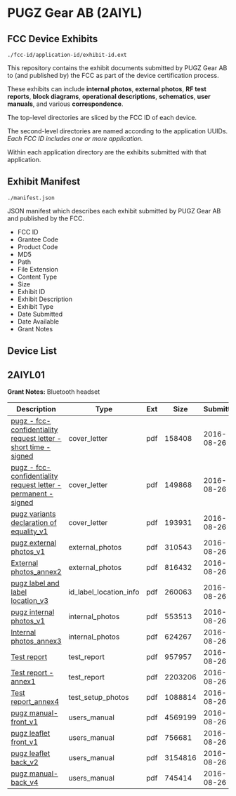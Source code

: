 # PUGZ Gear AB (2AIYL)
## FCC Device Exhibits

```
./fcc-id/application-id/exhibit-id.ext
```

This repository contains the exhibit documents submitted by PUGZ Gear AB to (and published by) the FCC as part of the device certification process.

These exhibits can include **internal photos**, **external photos**, **RF test reports**, **block diagrams**, **operational descriptions**, **schematics**, **user manuals**, and various **correspondence**.

The top-level directories are sliced by the FCC ID of each device.

The second-level directories are named according to the application UUIDs. *Each FCC ID includes one or more application.*

Within each application directory are the exhibits submitted with that application. 

## Exhibit Manifest

```
./manifest.json
```

JSON manifest which describes each exhibit submitted by PUGZ Gear AB and published by the FCC.

- FCC ID
- Grantee Code
- Product Code
- MD5
- Path
- File Extension
- Content Type
- Size
- Exhibit ID
- Exhibit Description
- Exhibit Type
- Date Submitted
- Date Available
- Grant Notes

## Device List
## 2AIYL01
**Grant Notes:** Bluetooth headset

| Description | Type | Ext | Size | Submitted | Available |
| ----------- | ---- | --- | ---- | --------- | --------- |
| [pugz - fcc- confidentiality request letter - short time - signed](2AIYL01/542426f8c91f17441f09673c0eac0f90/3113197.pdf) | cover_letter | pdf | 158408 | 2016-08-26 | 2016-08-26 |
| [pugz - fcc- confidentiality request letter - permanent - signed](2AIYL01/542426f8c91f17441f09673c0eac0f90/3113202.pdf) | cover_letter | pdf | 149868 | 2016-08-26 | 2016-08-26 |
| [pugz variants declaration of equality_v1](2AIYL01/542426f8c91f17441f09673c0eac0f90/3113208.pdf) | cover_letter | pdf | 193931 | 2016-08-26 | 2016-08-26 |
| [pugz external photos_v1](2AIYL01/542426f8c91f17441f09673c0eac0f90/3113201.pdf) | external_photos | pdf | 310543 | 2016-08-26 | 2016-08-30 |
| [External photos_annex2](2AIYL01/542426f8c91f17441f09673c0eac0f90/3113206.pdf) | external_photos | pdf | 816432 | 2016-08-26 | 2016-08-30 |
| [pugz label and label location_v3](2AIYL01/542426f8c91f17441f09673c0eac0f90/3113204.pdf) | id_label_location_info | pdf | 260063 | 2016-08-26 | 2016-08-26 |
| [pugz internal photos_v1](2AIYL01/542426f8c91f17441f09673c0eac0f90/3113200.pdf) | internal_photos | pdf | 553513 | 2016-08-26 | 2016-08-30 |
| [Internal photos_annex3](2AIYL01/542426f8c91f17441f09673c0eac0f90/3113205.pdf) | internal_photos | pdf | 624267 | 2016-08-26 | 2016-08-30 |
| [Test report](2AIYL01/542426f8c91f17441f09673c0eac0f90/3113194.pdf) | test_report | pdf | 957957 | 2016-08-26 | 2016-08-26 |
| [Test report -annex1](2AIYL01/542426f8c91f17441f09673c0eac0f90/3113207.pdf) | test_report | pdf | 2203206 | 2016-08-26 | 2016-08-26 |
| [Test report_annex4](2AIYL01/542426f8c91f17441f09673c0eac0f90/3113209.pdf) | test_setup_photos | pdf | 1088814 | 2016-08-26 | 2016-08-26 |
| [pugz manual-front_v1](2AIYL01/542426f8c91f17441f09673c0eac0f90/3113196.pdf) | users_manual | pdf | 4569199 | 2016-08-26 | 2016-08-30 |
| [pugz leaflet front_v1](2AIYL01/542426f8c91f17441f09673c0eac0f90/3113199.pdf) | users_manual | pdf | 756681 | 2016-08-26 | 2016-08-30 |
| [pugz leaflet back_v2](2AIYL01/542426f8c91f17441f09673c0eac0f90/3113211.pdf) | users_manual | pdf | 3154816 | 2016-08-26 | 2016-08-30 |
| [pugz manual-back_v4](2AIYL01/542426f8c91f17441f09673c0eac0f90/3113212.pdf) | users_manual | pdf | 745414 | 2016-08-26 | 2016-08-30 |
